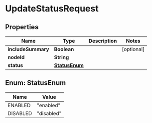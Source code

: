 
# UpdateStatusRequest

## Properties
Name | Type | Description | Notes
------------ | ------------- | ------------- | -------------
**includeSummary** | **Boolean** |  |  [optional]
**nodeId** | **String** |  | 
**status** | [**StatusEnum**](#StatusEnum) |  | 


<a name="StatusEnum"></a>
## Enum: StatusEnum
Name | Value
---- | -----
ENABLED | &quot;enabled&quot;
DISABLED | &quot;disabled&quot;




